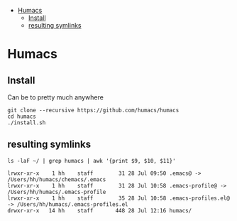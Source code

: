 - [Humacs](#sec-1)
  - [Install](#sec-1-1)
  - [resulting symlinks](#sec-1-2)


# Humacs<a id="sec-1"></a>

## Install<a id="sec-1-1"></a>

Can be to pretty much anywhere

```shell
git clone --recursive https://github.com/humacs/humacs
cd humacs
./install.sh
```

## resulting symlinks<a id="sec-1-2"></a>

```shell
ls -laF ~/ | grep humacs | awk '{print $9, $10, $11}'
```

    lrwxr-xr-x    1 hh    staff        31 28 Jul 09:50 .emacs@ -> /Users/hh/humacs/chemacs/.emacs
    lrwxr-xr-x    1 hh    staff        31 28 Jul 10:58 .emacs-profile@ -> /Users/hh/humacs/.emacs-profile
    lrwxr-xr-x    1 hh    staff        35 28 Jul 10:58 .emacs-profiles.el@ -> /Users/hh/humacs/.emacs-profiles.el
    drwxr-xr-x   14 hh    staff       448 28 Jul 12:16 humacs/
